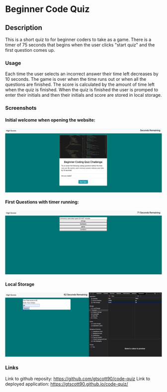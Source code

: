 # Beginner Code Quiz

## Description

This is a short quiz to for beginner coders to take as a game. There is a timer of 75 seconds that begins when the user clicks "start quiz" and the first question comes up. 

### Usage

Each time the user selects an incorrect answer their time left decreases by 10 seconds. The game is over when the time runs out or when all the questions are finished. The score is calculated by the amount of time left when the quiz is finished. When the quiz is finished the user is promped to enter their initials and then their initials and score are stored in local storage. 

### Screenshots
#### Initial welcome when opening the website:
![Welcome](./assets/welcomepage.png)
#### First Questions with timer running:
![First Question](./assets/question1.png)
#### Local Storage
![Local Storage](./assets/storage.png)

### Links
Link to github reposity: https://github.com/gtscott90/code-quiz
Link to deployed application: https://gtscott90.github.io/code-quiz/
